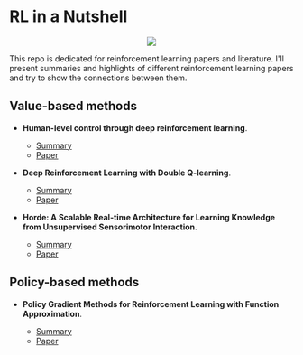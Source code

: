 # RL in a Nutshell

<p align="center">
<img src = "https://user-images.githubusercontent.com/19307995/46217208-ad256600-c341-11e8-9274-26988e8861f7.jpeg">
</p>

This repo is dedicated for reinforcement learning papers and literature. I'll present summaries and highlights of different reinforcement learning papers and try to show the connections between them.

## **Value-based methods**
+ **Human-level control through deep reinforcement learning**.
  + [Summary](https://github.com/Neo-47/RL-in-a-Nutshell/tree/master/Value-based%20Methods/DQN%20/Human%20level%20control%20through%20deep%20RL) 
  + [Paper](https://storage.googleapis.com/deepmind-media/dqn/DQNNaturePaper.pdf)

+ **Deep Reinforcement Learning with Double Q-learning**.
  + [Summary](https://github.com/Neo-47/RL-in-a-Nutshell/tree/master/Value-based%20Methods/DQN%20/Double%20Q-learning)
  + [Paper](https://arxiv.org/pdf/1509.06461.pdf)
  
+ **Horde: A Scalable Real-time Architecture for Learning Knowledge from Unsupervised Sensorimotor Interaction**.
  + [Summary](https://github.com/Neo-47/RL-in-a-Nutshell/tree/master/Value-based%20Methods/Horde)
  + [Paper](https://www.cs.swarthmore.edu/~meeden/DevelopmentalRobotics/horde1.pdf)
  

## **Policy-based methods**

+ **Policy Gradient Methods for Reinforcement Learning with Function Approximation**.

  + [Summary](https://github.com/Neo-47/RL-in-a-Nutshell/tree/master/Policy-based%20Methods/Policy%20Gradient/Policy%20Gradient%20Methods%20for%20Reinforcement%20Learning%20with%20Function%20Approximation)
  + [Paper](https://papers.nips.cc/paper/1713-policy-gradient-methods-for-reinforcement-learning-with-function-approximation.pdf)
